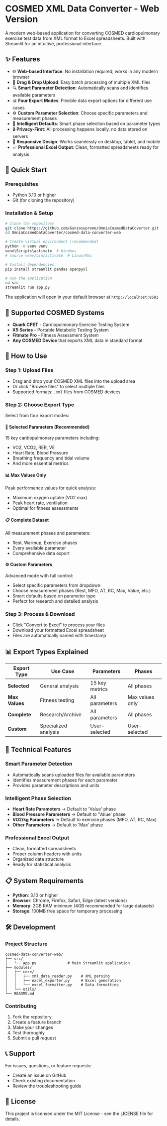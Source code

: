 # COSMED XML Data Converter - Web Version

A modern web-based application for converting COSMED cardiopulmonary exercise test data from XML format to Excel spreadsheets. Built with Streamlit for an intuitive, professional interface.

## ✨ Features

- 🌐 **Web-based Interface**: No installation required, works in any modern browser
- 📁 **Drag & Drop Upload**: Easy batch processing of multiple XML files
- 🔍 **Smart Parameter Detection**: Automatically scans and identifies available parameters
- 📊 **Four Export Modes**: Flexible data export options for different use cases
- ⚙️ **Custom Parameter Selection**: Choose specific parameters and measurement phases
- 🧠 **Intelligent Defaults**: Smart phase selection based on parameter types
- 🔒 **Privacy-First**: All processing happens locally, no data stored on servers
- 📱 **Responsive Design**: Works seamlessly on desktop, tablet, and mobile
- 📈 **Professional Excel Output**: Clean, formatted spreadsheets ready for analysis

## 🚀 Quick Start

### Prerequisites
- Python 3.10 or higher
- Git (for cloning the repository)

### Installation & Setup
```bash
# Clone the repository
git clone https://github.com/Ganzosupremo/OmniaCosmedDataCoverter.git
cd OmniaCosmedDataCoverter/cosmed-data-converter-web

# Create virtual environment (recommended)
python -m venv venv
venv\Scripts\activate  # Windows
# source venv/bin/activate  # Linux/Mac

# Install dependencies
pip install streamlit pandas openpyxl

# Run the application
cd src
streamlit run app.py
```

The application will open in your default browser at `http://localhost:8501`

## 🏥 Supported COSMED Systems

- **Quark CPET** - Cardiopulmonary Exercise Testing System
- **K5 Series** - Portable Metabolic Testing System  
- **Fitmate Pro** - Fitness Assessment System
- **Any COSMED Device** that exports XML data in standard format

## 📖 How to Use

### Step 1: Upload Files
- Drag and drop your COSMED XML files into the upload area
- Or click "Browse files" to select multiple files
- Supported formats: `.xml` files from COSMED devices

### Step 2: Choose Export Type
Select from four export modes:

#### 🎯 **Selected Parameters** (Recommended)
15 key cardiopulmonary parameters including:
- VO2, VCO2, RER, VE
- Heart Rate, Blood Pressure
- Breathing frequency and tidal volume
- And more essential metrics

#### 📊 **Max Values Only**
Peak performance values for quick analysis:
- Maximum oxygen uptake (VO2 max)
- Peak heart rate, ventilation
- Optimal for fitness assessments

#### 📋 **Complete Dataset**  
All measurement phases and parameters:
- Rest, Warmup, Exercise phases
- Every available parameter
- Comprehensive data export

#### ⚙️ **Custom Parameters**
Advanced mode with full control:
- Select specific parameters from dropdown
- Choose measurement phases (Rest, MFO, AT, RC, Max, Value, etc.)
- Smart defaults based on parameter type
- Perfect for research and detailed analysis

### Step 3: Process & Download
- Click "Convert to Excel" to process your files
- Download your formatted Excel spreadsheet
- Files are automatically named with timestamp

## 📊 Export Types Explained

| Export Type | Use Case | Parameters | Phases |
|-------------|----------|------------|--------|
| **Selected** | General analysis | 15 key metrics | All phases |
| **Max Values** | Fitness testing | All parameters | Max values only |
| **Complete** | Research/Archive | All parameters | All phases |
| **Custom** | Specialized analysis | User-selected | User-selected |

## 🔧 Technical Features

### Smart Parameter Detection
- Automatically scans uploaded files for available parameters
- Identifies measurement phases for each parameter
- Provides parameter descriptions and units

### Intelligent Phase Selection
- **Heart Rate Parameters** → Default to 'Value' phase
- **Blood Pressure Parameters** → Default to 'Value' phase  
- **VO2/kg Parameters** → Default to exercise phases (MFO, AT, RC, Max)
- **Other Parameters** → Default to 'Max' phase

### Professional Excel Output
- Clean, formatted spreadsheets
- Proper column headers with units
- Organized data structure
- Ready for statistical analysis

## 📋 System Requirements

- **Python**: 3.10 or higher
- **Browser**: Chrome, Firefox, Safari, Edge (latest versions)
- **Memory**: 2GB RAM minimum (4GB recommended for large datasets)
- **Storage**: 100MB free space for temporary processing

## 🛠️ Development

### Project Structure
```
cosmed-data-converter-web/
├── src/
│   └── app.py              # Main Streamlit application
├── modules/
│   ├── core/
│   │   ├── xml_data_reader.py    # XML parsing
│   │   ├── excel_exporter.py     # Excel generation
│   │   └── excel_formatter.py    # Data formatting
│   └── utils/
└── README.md
```

### Contributing
1. Fork the repository
2. Create a feature branch
3. Make your changes
4. Test thoroughly
5. Submit a pull request

## 📞 Support

For issues, questions, or feature requests:
- Create an issue on GitHub
- Check existing documentation
- Review the troubleshooting guide

## 📄 License

This project is licensed under the MIT License - see the LICENSE file for details.